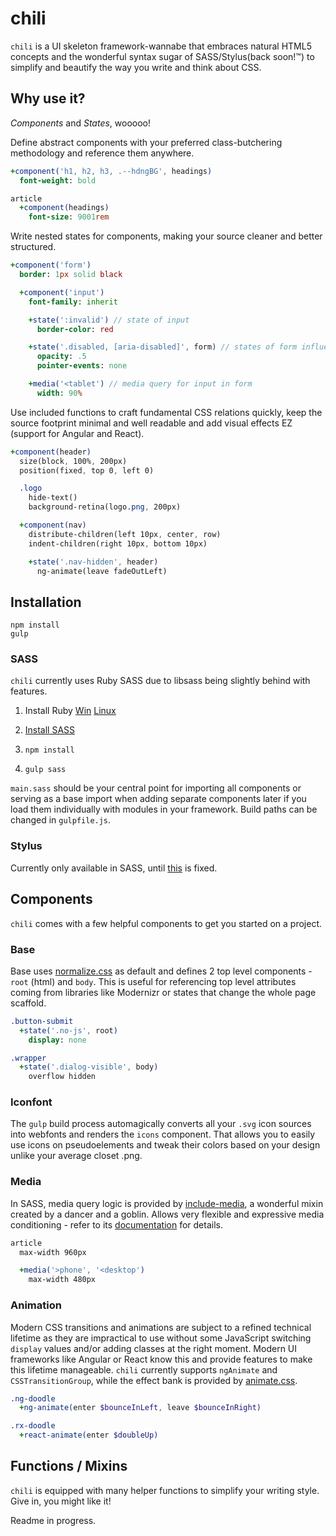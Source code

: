 # chili

`chili` is a UI skeleton framework-wannabe that embraces natural HTML5 concepts and the wonderful syntax sugar of SASS/Stylus(back soon!&trade;) to simplify and beautify the way you write and think about CSS.

## Why use it?

*Components* and *States*, wooooo!

Define abstract components with your preferred class-butchering methodology and reference them anywhere.

```Sass
+component('h1, h2, h3, .--hdngBG', headings)
  font-weight: bold

article
  +component(headings)
    font-size: 9001rem
```

Write nested states for components, making your source cleaner and better structured.

```Sass
+component('form')
  border: 1px solid black

  +component('input')
    font-family: inherit

    +state(':invalid') // state of input
      border-color: red

    +state('.disabled, [aria-disabled]', form) // states of form influencing input
      opacity: .5
      pointer-events: none

    +media('<tablet') // media query for input in form
      width: 90%
```

Use included functions to craft fundamental CSS relations quickly, keep the source footprint minimal and well readable and add visual effects EZ (support for Angular and React).
```Sass
+component(header)
  size(block, 100%, 200px)
  position(fixed, top 0, left 0)

  .logo
  	hide-text()
    background-retina(logo.png, 200px)

  +component(nav)
    distribute-children(left 10px, center, row)
    indent-children(right 10px, bottom 10px)

    +state('.nav-hidden', header)
      ng-animate(leave fadeOutLeft)
```

## Installation

`npm install`  
`gulp`

### SASS

`chili` currently uses Ruby SASS due to libsass being slightly behind with features.

1. Install Ruby [Win](http://rubyinstaller.org/) [Linux](https://www.ruby-lang.org/en/documentation/installation/#package-management-systems)

2. [Install SASS](http://sass-lang.com/install)

3. `npm install`

4. `gulp sass`

`main.sass` should be your central point for importing all components or serving as a base import when adding separate components later if you load them individually with modules in your framework.
Build paths can be changed in `gulpfile.js`.


### Stylus

Currently only available in SASS, until [this](https://github.com/stylus/stylus/issues/1703) is fixed.

## Components

`chili` comes with a few helpful components to get you started on a project.

### Base

Base uses [normalize.css](https://github.com/necolas/normalize.css/) as default and defines 2 top level components - `root` (html) and `body`. This is useful for referencing top level attributes coming from libraries like Modernizr or states that change the whole page scaffold.

```Sass
.button-submit
  +state('.no-js', root)
    display: none

.wrapper
  +state('.dialog-visible', body)
    overflow hidden
```

### Iconfont

The `gulp` build process automagically converts all your `.svg` icon sources into webfonts and renders the `icons` component. That allows you to easily use icons on pseudoelements and tweak their colors based on your design unlike your average closet .png.

### Media

In SASS, media query logic is provided by [include-media](https://github.com/eduardoboucas/include-media), a wonderful mixin created by a dancer and a goblin. Allows very flexible and expressive media conditioning - refer to its [documentation](http://include-media.com/#features) for details.

```Sass
article
  max-width 960px

  +media('>phone', '<desktop')
    max-width 480px
```

### Animation

Modern CSS transitions and animations are subject to a refined technical lifetime as they are impractical to use without some JavaScript switching `display` values and/or adding classes at the right moment. Modern UI frameworks like Angular or React know this and provide features to make this lifetime manageable. `chili` currently supports `ngAnimate` and `CSSTransitionGroup`, while the effect bank is provided by [animate.css](https://github.com/daneden/animate.css/).

```Sass
.ng-doodle
  +ng-animate(enter $bounceInLeft, leave $bounceInRight)

.rx-doodle
  +react-animate(enter $doubleUp)
```

## Functions / Mixins

`chili` is equipped with many helper functions to simplify your writing style.
Give in, you might like it!

Readme in progress.
